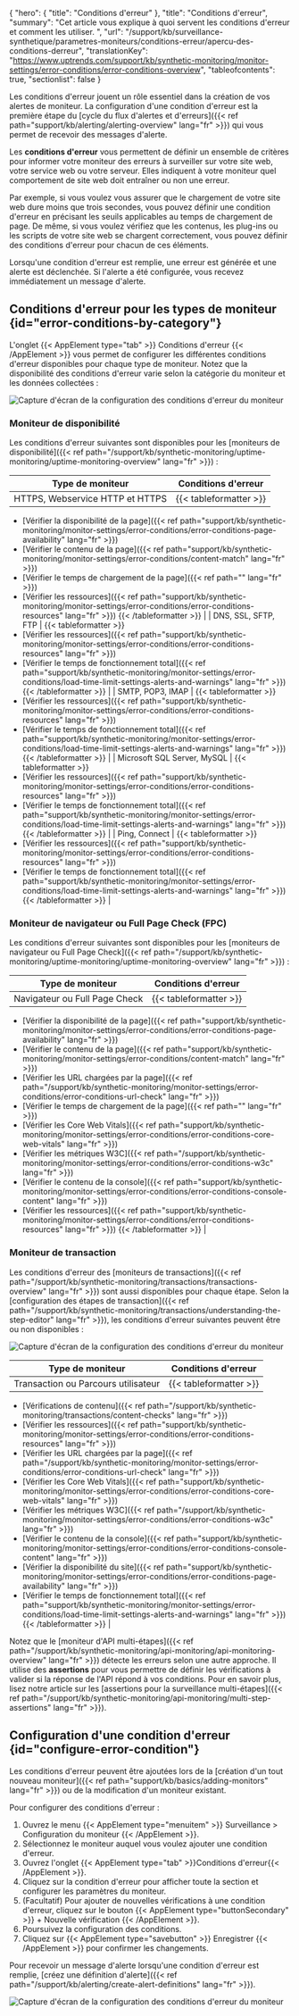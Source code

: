 {
"hero": {
"title": "Conditions d'erreur"
},
"title": "Conditions d'erreur",
"summary": "Cet article vous explique à quoi servent les conditions d'erreur et comment les utiliser. ",
"url": "/support/kb/surveillance-synthetique/parametres-moniteurs/conditions-erreur/apercu-des-conditions-derreur",
"translationKey": "https://www.uptrends.com/support/kb/synthetic-monitoring/monitor-settings/error-conditions/error-conditions-overview",
"tableofcontents": true,
"sectionlist": false
}

Les conditions d'erreur jouent un rôle essentiel dans la création de vos alertes de moniteur. La configuration d'une condition d'erreur est la première étape du [cycle du flux d'alertes et d'erreurs]({{< ref path="support/kb/alerting/alerting-overview" lang="fr" >}}) qui vous permet de recevoir des messages d'alerte.

Les **conditions d'erreur** vous permettent de définir un ensemble de critères pour informer votre moniteur des erreurs à surveiller sur votre site web, votre service web ou votre serveur. Elles indiquent à votre moniteur quel comportement de site web doit entraîner ou non une erreur.

Par exemple, si vous voulez vous assurer que le chargement de votre site web dure moins que trois secondes, vous pouvez définir une condition d'erreur en précisant les seuils applicables au temps de chargement de page. De même, si vous voulez vérifiez que les contenus, les plug-ins ou les scripts de votre site web se chargent correctement, vous pouvez définir des conditions d'erreur pour chacun de ces éléments.

Lorsqu'une condition d'erreur est remplie, une erreur est générée et une alerte est déclenchée. Si l'alerte a été configurée, vous recevez immédiatement un message d'alerte.

## Conditions d'erreur pour les types de moniteur {id="error-conditions-by-category"}

L'onglet {{< AppElement type="tab" >}} Conditions d'erreur {{< /AppElement >}} vous permet de configurer les différentes conditions d'erreur disponibles pour chaque type de moniteur. Notez que la disponibilité des conditions d'erreur varie selon la catégorie du moniteur et les données collectées :

![Capture d'écran de la configuration des conditions d'erreur du moniteur](/img/content/scr_monitor-setup-errorconditions.min.png)

### Moniteur de disponibilité

Les conditions d'erreur suivantes sont disponibles pour les [moniteurs de disponibilité]({{< ref path="/support/kb/synthetic-monitoring/uptime-monitoring/uptime-monitoring-overview" lang="fr" >}}) :

| Type de moniteur | Conditions d'erreur |
|--|--|
| HTTPS, Webservice HTTP et HTTPS | {{< tableformatter >}}
- [Vérifier la disponibilité de la page]({{< ref path="support/kb/synthetic-monitoring/monitor-settings/error-conditions/error-conditions-page-availability" lang="fr" >}})
- [Vérifier le contenu de la page]({{< ref path="support/kb/synthetic-monitoring/monitor-settings/error-conditions/content-match" lang="fr" >}})
- [Vérifier le temps de chargement de la page]({{< ref path="" lang="fr" >}})
- [Vérifier les ressources]({{< ref path="support/kb/synthetic-monitoring/monitor-settings/error-conditions/error-conditions-resources" lang="fr" >}})
   {{< /tableformatter >}} |
   | DNS, SSL, SFTP, FTP | {{< tableformatter >}}
- [Vérifier les ressources]({{< ref path="support/kb/synthetic-monitoring/monitor-settings/error-conditions/error-conditions-resources" lang="fr" >}})
- [Vérifier le temps de fonctionnement total]({{< ref path="support/kb/synthetic-monitoring/monitor-settings/error-conditions/load-time-limit-settings-alerts-and-warnings" lang="fr" >}})
   {{< /tableformatter >}} |
   | SMTP, POP3, IMAP | {{< tableformatter >}}
- [Vérifier les ressources]({{< ref path="support/kb/synthetic-monitoring/monitor-settings/error-conditions/error-conditions-resources" lang="fr" >}})
- [Vérifier le temps de fonctionnement total]({{< ref path="support/kb/synthetic-monitoring/monitor-settings/error-conditions/load-time-limit-settings-alerts-and-warnings" lang="fr" >}})
   {{< /tableformatter >}} |
   | Microsoft SQL Server, MySQL | {{< tableformatter >}}
- [Vérifier les ressources]({{< ref path="support/kb/synthetic-monitoring/monitor-settings/error-conditions/error-conditions-resources" lang="fr" >}})
- [Vérifier le temps de fonctionnement total]({{< ref path="support/kb/synthetic-monitoring/monitor-settings/error-conditions/load-time-limit-settings-alerts-and-warnings" lang="fr" >}})
   {{< /tableformatter >}} |
   | Ping, Connect | {{< tableformatter >}}
- [Vérifier les ressources]({{< ref path="support/kb/synthetic-monitoring/monitor-settings/error-conditions/error-conditions-resources" lang="fr" >}})
- [Vérifier le temps de fonctionnement total]({{< ref path="support/kb/synthetic-monitoring/monitor-settings/error-conditions/load-time-limit-settings-alerts-and-warnings" lang="fr" >}})
   {{< /tableformatter >}} |

### Moniteur de navigateur ou Full Page Check (FPC)

Les conditions d'erreur suivantes sont disponibles pour les [moniteurs de navigateur ou Full Page Check]({{< ref path="/support/kb/synthetic-monitoring/uptime-monitoring/uptime-monitoring-overview" lang="fr" >}}) :

| Type de moniteur | Conditions d'erreur |
|--|--|
| Navigateur ou Full Page Check | {{< tableformatter >}}

- [Vérifier la disponibilité de la page]({{< ref path="support/kb/synthetic-monitoring/monitor-settings/error-conditions/error-conditions-page-availability" lang="fr" >}})
- [Vérifier le contenu de la page]({{< ref path="support/kb/synthetic-monitoring/monitor-settings/error-conditions/content-match" lang="fr" >}})
- [Vérifier les URL chargées par la page]({{< ref path="/support/kb/synthetic-monitoring/monitor-settings/error-conditions/error-conditions-url-check" lang="fr" >}})
- [Vérifier le temps de chargement de la page]({{< ref path="" lang="fr" >}})
- [Vérifier les Core Web Vitals]({{< ref path="support/kb/synthetic-monitoring/monitor-settings/error-conditions/error-conditions-core-web-vitals" lang="fr" >}})
- [Vérifier les métriques W3C]({{< ref path="/support/kb/synthetic-monitoring/monitor-settings/error-conditions/error-conditions-w3c" lang="fr" >}})
- [Vérifier le contenu de la console]({{< ref path="support/kb/synthetic-monitoring/monitor-settings/error-conditions/error-conditions-console-content" lang="fr" >}})
- [Vérifier les ressources]({{< ref path="support/kb/synthetic-monitoring/monitor-settings/error-conditions/error-conditions-resources" lang="fr" >}})
   {{< /tableformatter >}} |

### Moniteur de transaction

Les conditions d'erreur des [moniteurs de transactions]({{< ref path="/support/kb/synthetic-monitoring/transactions/transactions-overview" lang="fr" >}}) sont aussi disponibles pour chaque étape. Selon la [configuration des étapes de transaction]({{< ref path="/support/kb/synthetic-monitoring/transactions/understanding-the-step-editor" lang="fr" >}}), les conditions d'erreur suivantes peuvent être ou non disponibles :

![Capture d'écran de la configuration des conditions d'erreur du moniteur](/img/content/scr-error-condition-transactions.min.png)

| Type de moniteur | Conditions d'erreur |
|--|--|
| Transaction ou Parcours utilisateur | {{< tableformatter >}}
- [Vérifications de contenu]({{< ref path="/support/kb/synthetic-monitoring/transactions/content-checks" lang="fr" >}})
- [Vérifier les ressources]({{< ref path="support/kb/synthetic-monitoring/monitor-settings/error-conditions/error-conditions-resources" lang="fr" >}})
- [Vérifier les URL chargées par la page]({{< ref path="/support/kb/synthetic-monitoring/monitor-settings/error-conditions/error-conditions-url-check" lang="fr" >}})
- [Vérifier les Core Web Vitals]({{< ref path="support/kb/synthetic-monitoring/monitor-settings/error-conditions/error-conditions-core-web-vitals" lang="fr" >}})
- [Vérifier les métriques W3C]({{< ref path="/support/kb/synthetic-monitoring/monitor-settings/error-conditions/error-conditions-w3c" lang="fr" >}})
- [Vérifier le contenu de la console]({{< ref path="support/kb/synthetic-monitoring/monitor-settings/error-conditions/error-conditions-console-content" lang="fr" >}})
- [Vérifier la disponibilité du site]({{< ref path="support/kb/synthetic-monitoring/monitor-settings/error-conditions/error-conditions-page-availability" lang="fr" >}})
- [Vérifier le temps de fonctionnement total]({{< ref path="support/kb/synthetic-monitoring/monitor-settings/error-conditions/load-time-limit-settings-alerts-and-warnings" lang="fr" >}})
   {{< /tableformatter >}} |

Notez que le [moniteur d'API multi-étapes]({{< ref path="/support/kb/synthetic-monitoring/api-monitoring/api-monitoring-overview" lang="fr" >}}) détecte les erreurs selon une autre approche. Il utilise des **assertions** pour vous permettre de définir les vérifications à valider si la réponse de l'API répond à vos conditions. Pour en savoir plus, lisez notre article sur les [assertions pour la surveillance multi-étapes]({{< ref path="/support/kb/synthetic-monitoring/api-monitoring/multi-step-assertions" lang="fr" >}}).

## Configuration d'une condition d'erreur {id="configure-error-condition"}

Les conditions d'erreur peuvent être ajoutées lors de la [création d'un tout nouveau moniteur]({{< ref path="support/kb/basics/adding-monitors" lang="fr" >}}) ou de la modification d'un moniteur existant.

Pour configurer des conditions d'erreur :

1. Ouvrez le menu {{< AppElement type="menuitem" >}} Surveillance > Configuration du moniteur {{< /AppElement >}}.
2. Sélectionnez le moniteur auquel vous voulez ajouter une condition d'erreur.
3. Ouvrez l'onglet {{< AppElement type="tab" >}}Conditions d'erreur{{< /AppElement >}}.
4. Cliquez sur la condition d'erreur pour afficher toute la section et configurer les paramètres du moniteur.
5. (Facultatif) Pour ajouter de nouvelles vérifications à une condition d'erreur, cliquez sur le bouton {{< AppElement type="buttonSecondary" >}} \+ Nouvelle vérification {{< /AppElement >}}.
6. Poursuivez la configuration des conditions.
7. Cliquez sur {{< AppElement type="savebutton" >}} Enregistrer {{< /AppElement >}} pour confirmer les changements.

Pour recevoir un message d'alerte lorsqu'une condition d'erreur est remplie, [créez une définition d'alerte]({{< ref path="/support/kb/alerting/create-alert-definitions" lang="fr" >}}).

![Capture d'écran de la configuration des conditions d'erreur du moniteur](/img/content/gif-set-up-error-condition.gif)